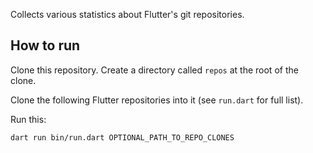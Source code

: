 Collects various statistics about Flutter's git repositories.

## How to run

Clone this repository. Create a directory called `repos` at the root of the
clone.

Clone the following Flutter repositories into it (see `run.dart` for full list).

Run this:

```
dart run bin/run.dart OPTIONAL_PATH_TO_REPO_CLONES
```
